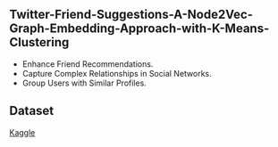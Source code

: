 ## Twitter-Friend-Suggestions-A-Node2Vec-Graph-Embedding-Approach-with-K-Means-Clustering

- Enhance Friend Recommendations.
- Capture Complex Relationships in Social Networks.
- Group Users with Similar Profiles.

## Dataset
[Kaggle](https://www.kaggle.com/datasets/hwassner/TwitterFriends)
